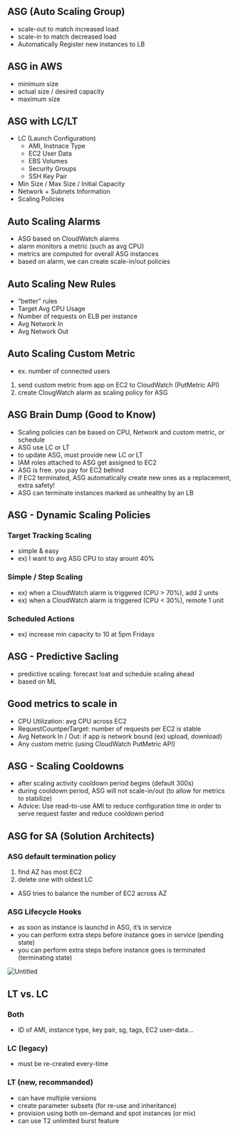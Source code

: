 ## ASG (Auto Scaling Group)
- scale-out  to match increased load
- scale-in to match decreased load
- Automatically Register new instances to LB

## ASG in AWS

- minimum size
- actual size / desired capacity
- maximum size

## ASG with LC/LT

- LC (Launch Configuration)
    - AMI, Instnace Type
    - EC2 User Data
    - EBS Volumes
    - Security Groups
    - SSH Key Pair
- Min Size / Max Size / Initial Capacity
- Network + Subnets Information
- Scaling Policies

## Auto Scaling Alarms

- ASG based on CloudWatch alarms
- alarm monitors a metric (such as avg CPU)
- metrics are computed for overall ASG instances
- based on alarm, we can create scale-in/out policies

## Auto Scaling New Rules

- “better” rules
- Target Avg CPU Usage
- Number of requests on ELB per instance
- Avg Network In
- Avg Network Out

## Auto Scaling Custom Metric

- ex. number of connected users
1. send custom metric from app on EC2 to CloudWatch (PutMetric API)
2. create ClougWatch alarm as scaling policy for ASG

## ASG Brain Dump (Good to Know)

- Scaling policies can be based on CPU, Network and custom metric, or schedule
- ASG use LC or LT
- to update ASG, must provide new LC or LT
- IAM roles attached to ASG get assigned to EC2
- ASG is free. you pay for EC2 behind
- if EC2 terminated, ASG automatically create new ones as a replacement, extra safety!
- ASG can terminate instances marked as unhealthy by an LB

## ASG - Dynamic Scaling Policies

### Target Tracking Scaling

- simple & easy
- ex) I want to avg ASG CPU to stay arount 40%

### Simple / Step Scaling

- ex) when a CloudWatch alarm is triggered (CPU > 70%), add 2 units
- ex) when a CloudWatch alarm is triggered (CPU < 30%), remote 1 unit

### Scheduled Actions

- ex) increase min capacity to 10 at 5pm Fridays

## ASG - Predictive Sacling

- predictive scaling: forecast loat and schedule scaling ahead
- based on ML

## Good metrics to scale in

- CPU Utilization: avg CPU across EC2
- RequestCountperTarget: number of requests per EC2 is stable
- Avg Network In / Out: if app is network bound (ex) upload, download)
- Any custom metric (using CloudWatch PutMetric API)

## ASG - Scaling Cooldowns

- after scaling activity cooldown period begins (default 300s)
- during cooldown period, ASG will not scale-in/out (to allow for metrics to stabilize)
- Advice: Use read-to-use AMI to reduce configuration time in order to serve request faster and reduce cooldown period

## ASG for SA (Solution Architects)

### ASG default termination policy

1. find AZ has most EC2
2. delete one with oldest LC
- ASG tries to balance the number of EC2 across AZ

### ASG Lifecycle Hooks

- as soon as instance is launchd in ASG, it’s in service
- you can perform extra steps before instance goes in service (pending state)
- you can perform extra steps before instance goes is terminated (terminating state)

![Untitled](https://s3-us-west-2.amazonaws.com/secure.notion-static.com/e072ac7b-198e-48d2-b4e6-3c9204c314fe/Untitled.png)

## LT vs. LC

### Both

- ID of AMI, instance type, key pair, sg, tags, EC2 user-data...

### LC (legacy)

- must be re-created every-time

### LT (new, recommanded)

- can have multiple versions
- create parameter subsets (for re-use and inheritance)
- provision using both on-demand and spot instances (or mix)
- can use T2 unlimited burst feature